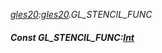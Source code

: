 _[gles20](../../modules/gles20/gles20-module.md):[gles20](../../modules/gles20/gles20-module.md).GL\_STENCIL\_FUNC_
##### Const GL\_STENCIL\_FUNC:[Int](../../modules/wonkey/wonkey-types-int.md)
